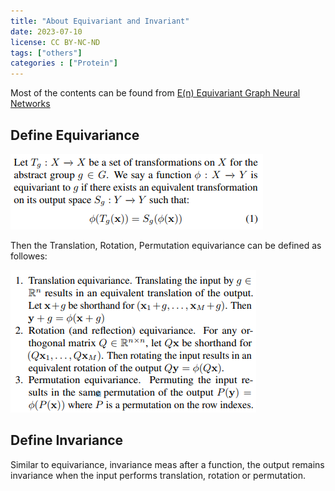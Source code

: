 ```yaml
---
title: "About Equivariant and Invariant"
date: 2023-07-10
license: CC BY-NC-ND
tags: ["others"]
categories : ["Protein"]
---
```


Most of the contents can be found from [E(n) Equivariant Graph Neural Networks](https://arxiv.org/pdf/2102.09844.pdf)

## Define Equivariance

![Define](fig_1.png)

Then the Translation, Rotation, Permutation equivariance can be defined as followes:

![Translation, Rotation, Permutation equivariance](fig_2.png)

## Define Invariance

Similar to equivariance, invariance meas after a function, the output remains invariance when the input performs translation, rotation or permutation.